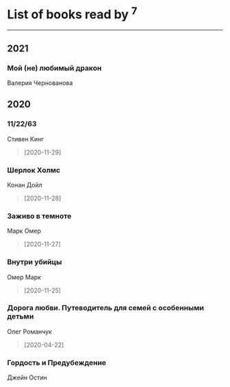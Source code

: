 # List of books read by [](https://plus.google.com/u/0/109746193906459706720/)<sup>7</sup>
---

## 2021

### Мой (не) любимый дракон
Валерия Чернованова



## 2020

### 11/22/63
Стивен Кинг
> [2020-11-29] 


### Шерлок Холмс
Конан Дойл
> [2020-11-28] 


### Заживо в темноте
Марк Омер
> [2020-11-27] 


### Внутри убийцы
Омер Марк
> [2020-11-25] 


### Дорога любви. Путеводитель для семей с особенными детьми
Олег Романчук
> [2020-04-22] 


### Гордость и Предубеждение
Джейн Остин



